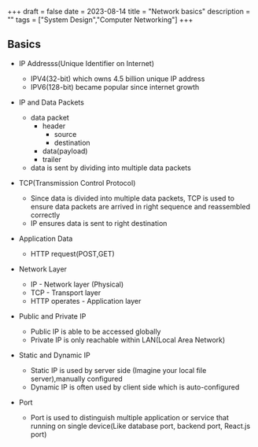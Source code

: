 +++
draft = false
date = 2023-08-14
title = "Network basics"
description = ""
tags = ["System Design","Computer Networking"]
+++

## Basics

* IP Addresss(Unique Identifier on Internet)
    * IPV4(32-bit) which owns 4.5 billion unique IP address
    * IPV6(128-bit) became popular since internet growth

* IP and Data Packets
    * data packet
        * header
            * source
            * destination
        * data(payload)
        * trailer
    * data is sent by dividing into multiple data packets

* TCP(Transmission Control Protocol)
    * Since data is divided into multiple data packets, TCP is used to ensure data packets are arrived in right sequence and reassembled correctly
    * IP ensures data is sent to right destination

* Application Data
    * HTTP request(POST,GET)

* Network Layer
    * IP - Network layer (Physical)
    * TCP - Transport layer
    * HTTP operates - Application layer

* Public and Private IP
    * Public IP is able to be accessed globally
    * Private IP is only reachable within LAN(Local Area Network)

* Static and Dynamic IP
    * Static IP is used by server side (Imagine your local file server),manually configured
    * Dynamic IP is often used by client side which is auto-configured

* Port
    * Port is used to distinguish multiple application or service that running on single device(Like database port, backend port, React.js port)
